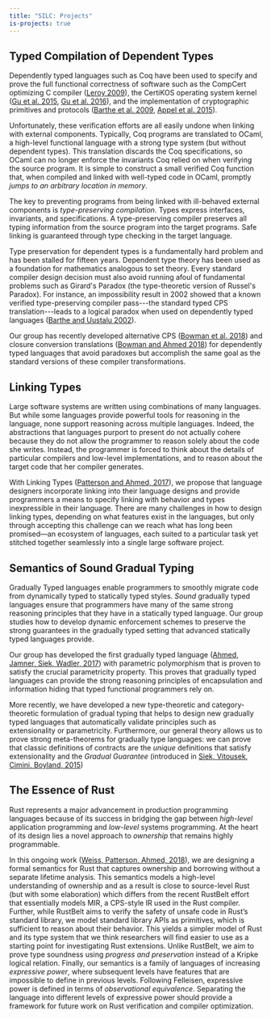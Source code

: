 ```yaml
---
title: "SILC: Projects"
is-projects: true
---
```


<!-- ## Secure Compilation -->

<!-- dolor sit amet, consectetur adipiscing elit, sed do eiusmod tempor incididunt ut -->
<!-- labore et dolore magna aliqua. Ut enim ad minim veniam, quis nostrud -->
<!-- exercitation ullamco laboris nisi ut aliquip ex ea commodo consequat. Duis aute -->
<!-- irure dolor in reprehenderit in voluptate velit esse cillum dolore eu fugiat -->
<!-- nulla pariatur. Excepteur sint occaecat cupidatat non proident, sunt in culpa -->
<!-- qui officia deserunt mollit anim id est laborum.  -->

## Typed Compilation of Dependent Types
Dependently typed languages such as Coq have been used to specify and prove the full
functional correctness of software such as the CompCert optimizing C compiler ([Leroy 2009][#leroy2009]), the
CertiKOS operating system kernel ([Gu et al. 2015][#gu2015], [Gu et al. 2016][#gu2016]), and the
implementation of cryptographic primitives and protocols ([Barthe et al. 2009][#barthe2009], [Appel et
al. 2015][#appel2015]).

Unfortunately, these verification efforts are all easily undone when linking with external components.
Typically, Coq programs are translated to OCaml, a high-level functional language with a strong type
system (but without dependent types).
This translation discards the Coq specifications, so OCaml can no longer enforce the
invariants Coq relied on when verifying the source program.
It is simple to construct a small verified Coq function that, when compiled and linked with well-typed
code in OCaml, promptly *jumps to an arbitrary location in memory*.

The key to preventing programs from being linked with ill-behaved external components is
*type-preserving compilation*.
Types express interfaces, invariants, and specifications.
A type-preserving compiler preserves all typing information from the source program into the target
programs.
Safe linking is guaranteed through type checking in the target language.

Type preservation for dependent types is a fundamentally hard problem and has been stalled for fifteen
years.
Dependent type theory has been used as a foundation for mathematics analogous to set theory.
Every standard compiler design decision must also avoid running afoul of fundamental problems such as
Girard's Paradox (the type-theoretic version of Russel's Paradox).
For instance, an impossibility result in 2002 showed that a known verified type-preserving compiler
pass---the standard typed CPS translation---leads to a logical paradox when used on dependently typed
languages ([Barthe and Uustalu 2002][#barthe2002]).

Our group has recently developed alternative CPS
([Bowman et al. 2018][#bowman2018]) and closure conversion translations
([Bowman and Ahmed 2018][#bowman2018cccc])
for dependently typed languages that avoid paradoxes but accomplish the same
goal as the standard versions of these compiler transformations.

[#appel2015]: http://doi.org/10.1145/2701415 "Verification of a Cryptographic Primitive: SHA-256"
[#barthe2002]: http://doi.org/10.1145/509799.503043 "CPS Translating Inductive and Coinductive Types"
[#barthe2009]: http://doi.org/10.1145/1480881.1480894 "Formal Certification of Code-based Cryptographic Proofs"
[#gu2015]: http://doi.org/10.1145/2775051.2676975  "Deep Specifications and Certified Abstraction Layers"
[#gu2016]: https://www.usenix.org/conference/osdi16/technical-sessions/presentation/gu  "CertiKOS: An Extensible Architecture for Building Certified Concurrent OS Kernels"
[#leroy2009]: http://doi.org/10.1007/s10817-009-9155-4 "A Formally Verified Compiler Back-end"
[#bowman2018]: https://www.williamjbowman.com/papers/#cps-sigma "Type-Preserving CPS for Σ and Π Types is Not Not Possible"
[#bowman2018cccc]: https://www.williamjbowman.com/papers/#cccc "Typed Closure Conversion of the Calculus of Constructions"

## Linking Types 

Large software systems are written using combinations of many languages. But
while some languages provide powerful tools for reasoning in the language, none
support reasoning across multiple languages. Indeed, the abstractions that
languages purport to present do not actually cohere because they do not allow
the programmer to reason solely about the code she writes. Instead, the
programmer is forced to think about the details of particular compilers and
low-level implementations, and to reason about the target code that her compiler
generates.

With Linking Types ([Patterson and Ahmed, 2017][lt-snapl]), we propose that language
designers incorporate linking into their language designs and provide
programmers a means to specify linking with behavior and types inexpressible in
their language. There are many challenges in how to design linking types,
depending on what features exist in the languages, but only through accepting
this challenge can we reach what has long been promised—an ecosystem of
languages, each suited to a particular task yet stitched together seamlessly
into a single large software project.
 
[lt-snapl]: https://dbp.io/pubs/2017/linking-types.pdf

 
## Semantics of Sound Gradual Typing

Gradually Typed languages enable programmers to smoothly migrate code
from dynamically typed to statically typed styles.
*Sound* gradually typed languages ensure that programmers have many of
the same strong reasoning principles that they have in a statically
typed language.
Our group studies how to develop dynamic enforcement schemes to
preserve the strong guarantees in the gradually typed setting that
advanced statically typed languages provide.

Our group has developed the first gradually typed language ([Ahmed,
Jamner, Siek, Wadler, 2017][grad-poly]) with parametric polymorphism
that is proven to satisfy the crucial parametricity property. This
proves that gradually typed languages can provide the strong reasoning
principles of encapsulation and information hiding that typed
functional programmers rely on.

More recently, we have developed a new type-theoretic and
category-theoretic formulation of gradual typing that helps to design
new gradually typed languages that automatically validate principles
such as extensionality or parametricity.  Furthermore, our general
theory allows us to prove strong meta-theorems for gradually type
languages: we can prove that classic definitions of contracts are the
*unique* definitions that satisfy extensionality and the *Gradual
Guarantee* (introduced in  [Siek, Vitousek, Cimini, Boyland, 2015][refined])

[grad-poly]: https://dl.acm.org/citation.cfm?doid=3136534.3110283
[refined]: http://snapl.org/2015/abstracts/full/Siek.html

## The Essence of Rust

Rust represents a major advancement in production programming languages because
of its success in bridging the gap between *high-level* application programming
and *low-level* systems programming. At the heart of its design lies a novel
approach to *ownership* that remains highly programmable.

In this ongoing work ([Weiss, Patterson, Ahmed, 2018][oxide-ml]), we are
designing a formal semantics for Rust that captures ownership and borrowing
without a separate lifetime analysis. This semantics models a high-level
understanding of ownership and as a result is close to source-level Rust (but
with some elaboration) which differs from the recent RustBelt effort that
essentially models MIR, a CPS-style IR used in the Rust compiler. Further,
while RustBelt aims to verify the safety of unsafe code in Rust’s standard
library, we model standard library APIs as primitives, which is sufficient to
reason about their behavior. This yields a simpler model of Rust and its type
system that we think researchers will find easier to use as a starting point
for investigating Rust extensions. Unlike RustBelt, we aim to prove type
soundness using *progress and preservation* instead of a Kripke logical
relation. Finally, our semantics is a family of languages of increasing
*expressive power*, where subsequent levels have features that are impossible
to define in previous levels. Following Felleisen, expressive power is defined
in terms of *observational equivalence*. Separating the language into different
levels of expressive power should provide a framework for future work on Rust
verification and compiler optimization.

[oxide-ml]: https://aaronweiss.us/pubs/ml18.pdf
